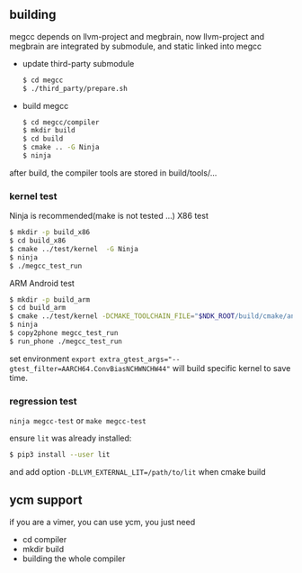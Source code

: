 ## building

megcc depends on llvm-project and megbrain, now llvm-project and megbrain are integrated by submodule, and static linked into megcc
- update third-party submodule
    ```bash
    $ cd megcc
    $ ./third_party/prepare.sh
    ```
- build megcc
    ```bash
    $ cd megcc/compiler
    $ mkdir build
    $ cd build
    $ cmake .. -G Ninja
    $ ninja
    ```

after build, the compiler tools are stored in build/tools/...


### kernel test
Ninja is recommended(make is not tested ...)
X86 test
```bash
$ mkdir -p build_x86
$ cd build_x86
$ cmake ../test/kernel  -G Ninja
$ ninja
$ ./megcc_test_run
```
ARM Android test 
```bash
$ mkdir -p build_arm
$ cd build_arm
$ cmake ../test/kernel -DCMAKE_TOOLCHAIN_FILE="$NDK_ROOT/build/cmake/android.toolchain.cmake"  -DANDROID_NDK="$NDK_ROOT" -DANDROID_ABI=arm64-v8a  -DANDROID_NATIVE_API_LEVEL=21  -G Ninja -DCMAKE_BUILD_TYPE=Debug
$ ninja
$ copy2phone megcc_test_run
$ run_phone ./megcc_test_run
```
set environment `export extra_gtest_args="--gtest_filter=AARCH64.ConvBiasNCHWNCHW44"` will build specific kernel to save time. 

### regression test
`ninja megcc-test` or `make megcc-test`

ensure `lit` was already installed:

```bash
$ pip3 install --user lit
```

and add option `-DLLVM_EXTERNAL_LIT=/path/to/lit` when cmake build

## ycm support
if you are a vimer, you can use ycm, you just need
- cd compiler
- mkdir build
- building the whole compiler

